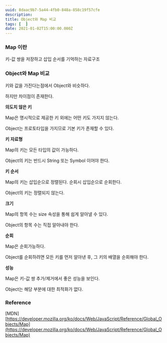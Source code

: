 ```yaml
---
uuid: 8daac9b7-5a44-4fb0-848a-858c19f57cfe
description: 
title: Object와 Map 비교
tags: [  ]
date: 2021-01-02T15:00:00.000Z
---
```








### Map 이란

키-값 쌍을 저장하고 삽입 순서를 기억하는 자료구조

### Object와 Map 비교

키와 값을 가진다는점에서 Object와 비슷하다.

하지만 차이점이 존재한다.

**의도치 않은 키**

Map은 명시적으로 제공한 키 외에는 어떤 키도 가지지 않는다.

Object는 프로토타입을 가지므로 기본 키가 존재할 수 있다.

**키 자료형**

Map의 키는 모든 타입의 값이 가능하다.

Object의 키는 반드시 String 또는 Symbol 이어야 한다.

**키 순서**

Map의 키는 삽입순으로 정렬된다. 순회시 삽입순으로 순회한다.

Object의 키는 정렬되지 않는다.

**크기**

Map의 항목 수는 size 속성을 통해 쉽게 알아낼 수 있다.

Object의 항목 수는 직접 알아내야 한다.

**순회**

Map은 순회가능하다.

Object를 순회하려면 모든 키를 먼저 알아낸 후, 그 키의 배열을 순회해야 한다.

**성능**

Map은 키-값 쌍 추가/제거에서 좋은 성능을 보인다.

Object는 해당 부분에 대한 최적화가 없다.

### Reference

[MDN] [https://developer.mozilla.org/ko/docs/Web/JavaScript/Reference/Global_Objects/Map](https://developer.mozilla.org/ko/docs/Web/JavaScript/Reference/Global_Objects/Map)